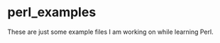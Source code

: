 perl_examples
=============

These are just some example files I am working on while learning Perl.
